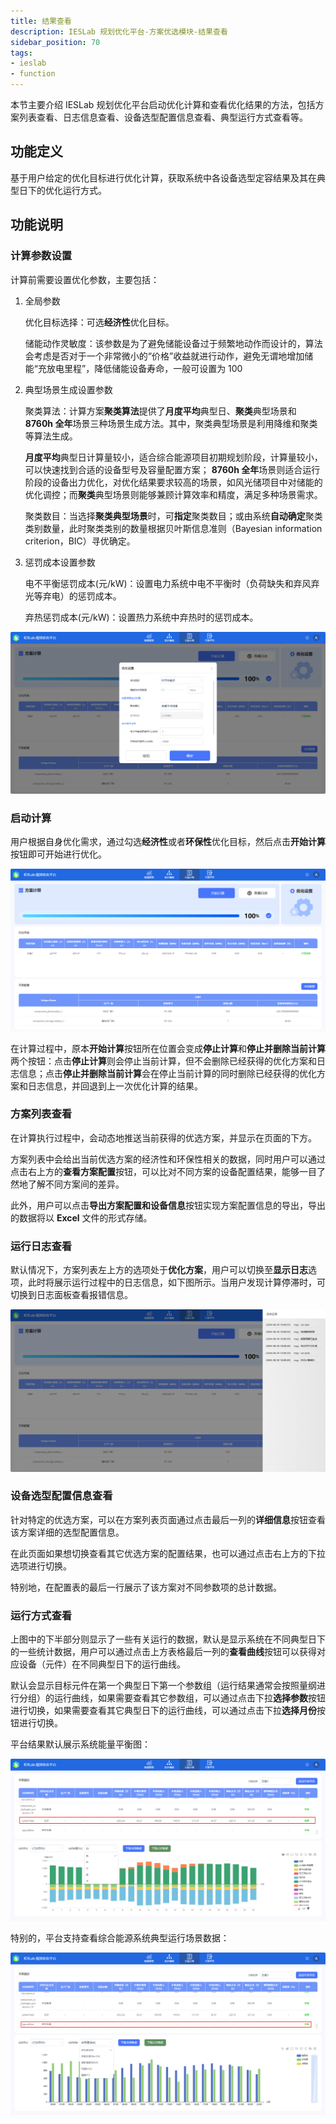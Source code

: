 ```yaml
---
title: 结果查看
description: IESLab 规划优化平台-方案优选模块-结果查看
sidebar_position: 70
tags:
- ieslab
- function
---
```


本节主要介绍 IESLab 规划优化平台启动优化计算和查看优化结果的方法，包括方案列表查看、日志信息查看、设备选型配置信息查看、典型运行方式查看等。

## 功能定义

基于用户给定的优化目标进行优化计算，获取系统中各设备选型定容结果及其在典型日下的优化运行方式。

## 功能说明

### 计算参数设置

计算前需要设置优化参数，主要包括：

1. 全局参数
   
   优化目标选择：可选**经济性**优化目标。

   储能动作灵敏度：该参数是为了避免储能设备过于频繁地动作而设计的，算法会考虑是否对于一个非常微小的“价格”收益就进行动作，避免无谓地增加储能“充放电里程”，降低储能设备寿命，一般可设置为 100

3. 典型场景生成设置参数
   
   聚类算法：计算方案**聚类算法**提供了**月度平均**典型日、**聚类**典型场景和 **8760h 全年**场景三种场景生成方法。其中，聚类典型场景是利用降维和聚类等算法生成。

   **月度平均**典型日计算量较小，适合综合能源项目初期规划阶段，计算量较小，可以快速找到合适的设备型号及容量配置方案； **8760h 全年**场景则适合运行阶段的设备出力优化，对优化结果要求较高的场景，如风光储项目中对储能的优化调控；而**聚类**典型场景则能够兼顾计算效率和精度，满足多种场景需求。

   聚类数目：当选择**聚类典型场景**时，可**指定**聚类数目；或由系统**自动确定**聚类类别数量，此时聚类类别的数量根据贝叶斯信息准则（Bayesian information criterion，BIC）寻优确定。

3. 惩罚成本设置参数
   
   电不平衡惩罚成本(元/kW)：设置电力系统中电不平衡时（负荷缺失和弃风弃光等弃电）的惩罚成本。

   弃热惩罚成本(元/kW)：设置热力系统中弃热时的惩罚成本。

![参数 =x700](./setting.png "参数")

### 启动计算

用户根据自身优化需求，通过勾选**经济性**或者**环保性**优化目标，然后点击**开始计算**按钮即可开始进行优化。

![启动计算 =x700](./run.png "启动计算")

在计算过程中，原本**开始计算**按钮所在位置会变成**停止计算**和**停止并删除当前计算**两个按钮：点击**停止计算**则会停止当前计算，但不会删除已经获得的优化方案和日志信息；点击**停止并删除当前计算**会在停止当前计算的同时删除已经获得的优化方案和日志信息，并回退到上一次优化计算的结果。

### 方案列表查看

在计算执行过程中，会动态地推送当前获得的优选方案，并显示在页面的下方。

方案列表中会给出当前优选方案的经济性和环保性相关的数据，同时用户可以通过点击右上方的**查看方案配置**按钮，可以比对不同方案的设备配置结果，能够一目了然地了解不同方案间的差异。

此外，用户可以点击**导出方案配置和设备信息**按钮实现方案配置信息的导出，导出的数据将以 **Excel** 文件的形式存储。

### 运行日志查看

默认情况下，方案列表左上方的选项处于**优化方案**，用户可以切换至**显示日志**选项，此时将展示运行过程中的日志信息，如下图所示。当用户发现计算停滞时，可切换到日志面板查看报错信息。

![查看日志 =x700](./log.png "查看日志")

### 设备选型配置信息查看

针对特定的优选方案，可以在方案列表页面通过点击最后一列的**详细信息**按钮查看该方案详细的选型配置信息。

在此页面如果想切换查看其它优选方案的配置结果，也可以通过点击右上方的下拉选项进行切换。

特别地，在配置表的最后一行展示了该方案对不同参数项的总计数据。

### 运行方式查看

上图中的下半部分则显示了一些有关运行的数据，默认是显示系统在不同典型日下的一些统计数据，用户可以通过点击上方表格最后一列的**查看曲线**按钮可以获得对应设备（元件）在不同典型日下的运行曲线。

默认会显示目标元件在第一个典型日下第一个参数组（运行结果通常会按照量纲进行分组）的运行曲线，如果需要查看其它参数组，可以通过点击下拉**选择参数**按钮进行切换，如果需要查看其它典型日下的运行曲线，可以通过点击下拉**选择月份**按钮进行切换。

平台结果默认展示系统能量平衡图：

![能量平衡图 =x700](./result.png "能量平衡图")

特别的，平台支持查看综合能源系统典型运行场景数据：

![典型运行场景 =x700](./typical.png "典型运行场景")

